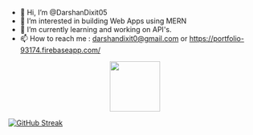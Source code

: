 - 👋 Hi, I’m @DarshanDixit05
- 👀 I’m interested in building Web Apps using MERN
- 🌱 I’m currently learning and working on API's.
- 📫 How to reach me : darshandixit0@gmail.com or https://portfolio-93174.firebaseapp.com/


<div id="header" align="center">
  <img src="https://media.giphy.com/media/M9gbBd9nbDrOTu1Mqx/giphy.gif" width="100"/>
</div>

<!---
DarshanDixit05/DarshanDixit05 is a ✨ special ✨ repository because its `README.md` (this file) appears on your GitHub profile.
You can click the Preview link to take a look at your changes.
--->

[![GitHub Streak](https://github-readme-streak-stats.herokuapp.com?user=DarshanDixit05&theme=dark&hide_border=true&type=png)](https://git.io/streak-stats)
